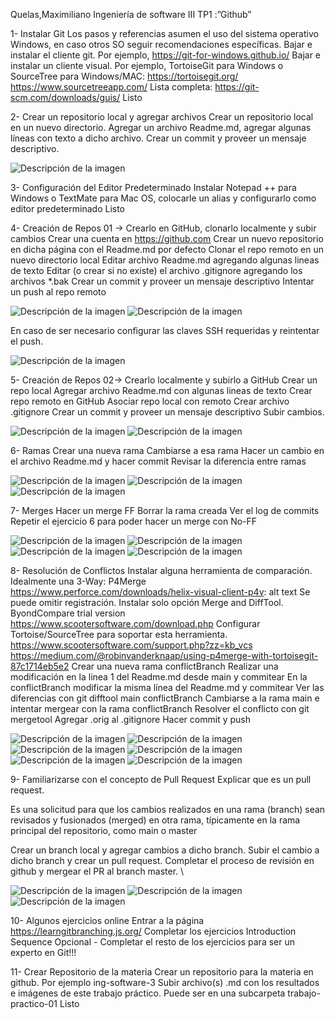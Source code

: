Quelas,Maximiliano
Ingeniería de software III
TP1 :”Github”


1- Instalar Git
Los pasos y referencias asumen el uso del sistema operativo Windows, en caso otros SO seguir recomendaciones específicas.
Bajar e instalar el cliente git. Por ejemplo, https://git-for-windows.github.io/
Bajar e instalar un cliente visual. Por ejemplo, TortoiseGit para Windows o SourceTree para Windows/MAC:
https://tortoisegit.org/
https://www.sourcetreeapp.com/
Lista completa: https://git-scm.com/downloads/guis/      Listo

2- Crear un repositorio local y agregar archivos
Crear un repositorio local en un nuevo directorio.
Agregar un archivo Readme.md, agregar algunas líneas con texto a dicho archivo.
Crear un commit y proveer un mensaje descriptivo.

![Descripción de la imagen](Imagen1.jpg)


3- Configuración del Editor Predeterminado
Instalar Notepad ++ para Windows o TextMate para Mac OS, colocarle un alias y configurarlo como editor predeterminado          Listo

4- Creación de Repos 01 -> Crearlo en GitHub, clonarlo localmente y subir cambios
Crear una cuenta en https://github.com
Crear un nuevo repositorio en dicha página con el Readme.md por defecto
Clonar el repo remoto en un nuevo directorio local
Editar archivo Readme.md agregando algunas lineas de texto
Editar (o crear si no existe) el archivo .gitignore agregando los archivos *.bak
Crear un commit y proveer un mensaje descriptivo
Intentar un push al repo remoto

![Descripción de la imagen](Imagen2.jpg)
![Descripción de la imagen](Imagen3.jpg)

En caso de ser necesario configurar las claves SSH requeridas y reintentar el push.

![Descripción de la imagen](Imagen4.jpg)

5- Creación de Repos 02-> Crearlo localmente y subirlo a GitHub
Crear un repo local
Agregar archivo Readme.md con algunas lineas de texto
Crear repo remoto en GitHub
Asociar repo local con remoto
Crear archivo .gitignore
Crear un commit y proveer un mensaje descriptivo
Subir cambios.

![Descripción de la imagen](Imagen5.jpg)
![Descripción de la imagen](Imagen6.jpg)

6- Ramas
Crear una nueva rama
Cambiarse a esa rama
Hacer un cambio en el archivo Readme.md y hacer commit
Revisar la diferencia entre ramas

![Descripción de la imagen](Imagen7.jpg)
![Descripción de la imagen](Imagen8.jpg)
![Descripción de la imagen](Imagen9.jpg)


7- Merges
Hacer un merge FF
Borrar la rama creada
Ver el log de commits
Repetir el ejercicio 6 para poder hacer un merge con No-FF

![Descripción de la imagen](Imagen10.jpg)
![Descripción de la imagen](Imagen11.jpg)
![Descripción de la imagen](Imagen12.jpg)
![Descripción de la imagen](Imagen13.jpg)



8- Resolución de Conflictos
Instalar alguna herramienta de comparación. Idealmente una 3-Way:
P4Merge https://www.perforce.com/downloads/helix-visual-client-p4v: alt text
Se puede omitir registración. Instalar solo opción Merge and DiffTool.
ByondCompare trial version https://www.scootersoftware.com/download.php
Configurar Tortoise/SourceTree para soportar esta herramienta.
https://www.scootersoftware.com/support.php?zz=kb_vcs
https://medium.com/@robinvanderknaap/using-p4merge-with-tortoisegit-87c1714eb5e2
Crear una nueva rama conflictBranch
Realizar una modificación en la linea 1 del Readme.md desde main y commitear
En la conflictBranch modificar la misma línea del Readme.md y commitear
Ver las diferencias con git difftool main conflictBranch
Cambiarse a la rama main e intentar mergear con la rama conflictBranch
Resolver el conflicto con git mergetool
Agregar .orig al .gitignore
Hacer commit y push

![Descripción de la imagen](Imagen14.jpg)
![Descripción de la imagen](Imagen15.jpg)
![Descripción de la imagen](Imagen16.jpg)
![Descripción de la imagen](Imagen17.jpg)
![Descripción de la imagen](Imagen18.jpg)
![Descripción de la imagen](Imagen19.jpg)



9- Familiarizarse con el concepto de Pull Request
Explicar que es un pull request.

Es una solicitud para que los cambios realizados en una rama (branch) sean revisados y fusionados (merged) en otra rama, típicamente en la rama principal del repositorio, como main o master

Crear un branch local y agregar cambios a dicho branch.
Subir el cambio a dicho branch y crear un pull request.
Completar el proceso de revisión en github y mergear el PR al branch master.
\

![Descripción de la imagen](Imagen20.jpg)
![Descripción de la imagen](Imagen21.jpg)
![Descripción de la imagen](Imagen22.jpg)

10- Algunos ejercicios online
Entrar a la página https://learngitbranching.js.org/
Completar los ejercicios Introduction Sequence
Opcional - Completar el resto de los ejercicios para ser un experto en Git!!!

11- Crear Repositorio de la materia
Crear un repositorio para la materia en github. Por ejemplo ing-software-3
Subir archivo(s) .md con los resultados e imágenes de este trabajo práctico. Puede ser en una subcarpeta trabajo-practico-01  Listo
